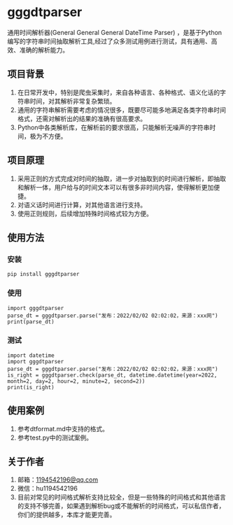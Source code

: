 # gggdtparser
通用时间解析器(General General General DateTime Parser) ，是基于Python编写的字符串时间抽取解析工具,经过了众多测试用例进行测试，具有通用、高效、准确的解析能力。

## 项目背景
1. 在日常开发中，特别是爬虫采集时，来自各种语言、各种格式、语义化话的字符串时间，对其解析非常复杂繁琐。
2. 通用的字符串解析需要考虑的情况很多，既要尽可能多地满足各类字符串时间格式，还需对解析出的结果的准确有很高要求。
3. Python中各类解析库，在解析前的要求很高，只能解析无噪声的字符串时间，极为不方便。
## 项目原理
1. 采用正则的方式完成对时间的抽取，进一步对抽取到的时间进行解析，即抽取和解析一体，用户给与的时间文本可以有很多非时间内容，使得解析更加便捷。
2. 对语义话时间进行计算，对其他语言进行支持。
3. 使用正则规则，后续增加特殊时间格式较为方便。
## 使用方法
### 安装
    pip install gggdtparser
### 使用
    import gggdtparser
    parse_dt = gggdtparser.parse("发布：2022/02/02 02:02:02，来源：xxx网")
    print(parse_dt)
### 测试
    import datetime
    import gggdtparser
    parse_dt = gggdtparser.parse("发布：2022/02/02 02:02:02，来源：xxx网")
    is_right = gggdtparser.check(parse_dt, datetime.datetime(year=2022, month=2, day=2, hour=2, minute=2, second=2))
    print(is_right)
## 使用案例
1. 参考dtformat.md中支持的格式。
2. 参考test.py中的测试案例。
## 关于作者
1. 邮箱：1194542196@qq.com
2. 微信：hu1194542196
3. 目前对常见的时间格式解析支持比较全，但是一些特殊的时间格式和其他语言的支持不够完善，如果遇到解析bug或不能解析的时间格式，可以私信作者，你们的提供越多，本库才能更完善。